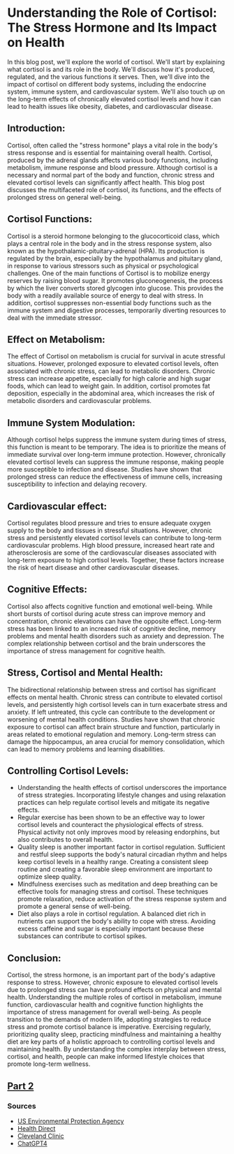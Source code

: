 # Understanding the Role of Cortisol: The Stress Hormone and Its Impact on Health

In this blog post, we'll explore the world of cortisol. We'll start by explaining what cortisol is and its role in the body. We'll discuss how it's produced, regulated, and the various functions it serves. Then, we'll dive into the impact of cortisol on different body systems, including the endocrine system, immune system, and cardiovascular system. We'll also touch up on the long-term effects of chronically elevated cortisol levels and how it can lead to health issues like obesity, diabetes, and cardiovascular disease. 

## Introduction:
Cortisol, often called the "stress hormone" plays a vital role in the body's stress response and is essential for maintaining overall health. Cortisol, produced by the adrenal glands affects various body functions, including metabolism, immune response and blood pressure. Although cortisol is a necessary and normal part of the body and function, chronic stress and elevated cortisol levels can significantly affect health. This blog post discusses the multifaceted role of cortisol, its functions, and the effects of prolonged stress on general well-being.

## Cortisol Functions:
Cortisol is a steroid hormone belonging to the glucocorticoid class, which plays a central role in the body and in the stress response system, also known as the hypothalamic-pituitary-adrenal (HPA). Its production is regulated by the brain, especially by the hypothalamus and pituitary gland, in response to various stressors such as physical or psychological challenges.
One of the main functions of Cortisol is to mobilize energy reserves by raising blood sugar. It promotes gluconeogenesis, the process by which the liver converts stored glycogen into glucose. This provides the body with a readily available source of energy to deal with stress. In addition, cortisol suppresses non-essential body functions such as the immune system and digestive processes, temporarily diverting resources to deal with the immediate stressor.

## Effect on Metabolism:
The effect of Cortisol on metabolism is crucial for survival in acute stressful situations. However, prolonged exposure to elevated cortisol levels, often associated with chronic stress, can lead to metabolic disorders. Chronic stress can increase appetite, especially for high calorie and high sugar foods, which can lead to weight gain. In addition, cortisol promotes fat deposition, especially in the abdominal area, which increases the risk of metabolic disorders and cardiovascular problems.

## Immune System Modulation:
Although cortisol helps suppress the immune system during times of stress, this function is meant to be temporary. The idea is to prioritize the means of immediate survival over long-term immune protection. However, chronically elevated cortisol levels can suppress the immune response, making people more susceptible to infection and disease. Studies have shown that prolonged stress can reduce the effectiveness of immune cells, increasing susceptibility to infection and delaying recovery.

## Cardiovascular effect:
Cortisol regulates blood pressure and tries to ensure adequate oxygen supply to the body and tissues in stressful situations. However, chronic stress and persistently elevated cortisol levels can contribute to long-term cardiovascular problems. High blood pressure, increased heart rate and atherosclerosis are some of the cardiovascular diseases associated with long-term exposure to high cortisol levels. Together, these factors increase the risk of heart disease and other cardiovascular diseases.

## Cognitive Effects:
Cortisol also affects cognitive function and emotional well-being. While short bursts of cortisol during acute stress can improve memory and concentration, chronic elevations can have the opposite effect. Long-term stress has been linked to an increased risk of cognitive decline, memory problems and mental health disorders such as anxiety and depression. The complex relationship between cortisol and the brain underscores the importance of stress management for cognitive health.

## Stress, Cortisol and Mental Health:
The bidirectional relationship between stress and cortisol has significant effects on mental health. Chronic stress can contribute to elevated cortisol levels, and persistently high cortisol levels can in turn exacerbate stress and anxiety. If left untreated, this cycle can contribute to the development or worsening of mental health conditions.
Studies have shown that chronic exposure to cortisol can affect brain structure and function, particularly in areas related to emotional regulation and memory. Long-term stress can damage the hippocampus, an area crucial for memory consolidation, which can lead to memory problems and learning disabilities.

## Controlling Cortisol Levels:

+ Understanding the health effects of cortisol underscores the importance of stress strategies. Incorporating lifestyle changes and using relaxation practices can help regulate cortisol levels and mitigate its negative effects.
+ Regular exercise has been shown to be an effective way to lower cortisol levels and counteract the physiological effects of stress. Physical activity not only improves mood by releasing endorphins, but also contributes to overall health.
+ Quality sleep is another important factor in cortisol regulation. Sufficient and restful sleep supports the body's natural circadian rhythm and helps keep cortisol levels in a healthy range. Creating a consistent sleep routine and creating a favorable sleep environment are important to optimize sleep quality.
+ Mindfulness exercises such as meditation and deep breathing can be effective tools for managing stress and cortisol. These techniques promote relaxation, reduce activation of the stress response system and promote a general sense of well-being.
+ Diet also plays a role in cortisol regulation. A balanced diet rich in nutrients can support the body's ability to cope with stress. Avoiding excess caffeine and sugar is especially important because these substances can contribute to cortisol spikes.
  
## Conclusion:
Cortisol, the stress hormone, is an important part of the body's adaptive response to stress. However, chronic exposure to elevated cortisol levels due to prolonged stress can have profound effects on physical and mental health. Understanding the multiple roles of cortisol in metabolism, immune function, cardiovascular health and cognitive function highlights the importance of stress management for overall well-being.
As people transition to the demands of modern life, adopting strategies to reduce stress and promote cortisol balance is imperative. Exercising regularly, prioritizing quality sleep, practicing mindfulness and maintaining a healthy diet are key parts of a holistic approach to controlling cortisol levels and maintaining health. By understanding the complex interplay between stress, cortisol, and health, people can make informed lifestyle choices that promote long-term wellness.

## [Part 2](Part_2.md)
### Sources
+ [US Environmental Protection Agency](https://www.epa.gov/endocrine-disruption/overview-endocrine-system#:~:text=The%20endocrine%20system%2C%20made%20up,the%20metabolism%20and%20blood%20sugar
)
+ [Health Direct](https://www.healthdirect.gov.au/endocrine-glands-and-their-hormones)
+ [Cleveland Clinic](https://my.clevelandclinic.org/health/body/21201-endocrine-system
)
+ [ChatGPT4](https://chat.openai.com/
)

